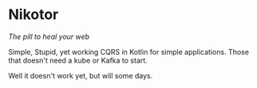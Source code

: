 Nikotor
=====

*The pill to heal your web*

Simple, Stupid, yet working CQRS in Kotlin for simple applications. Those that doesn't need a kube or Kafka to start.

Well it doesn't work yet, but will some days. 
